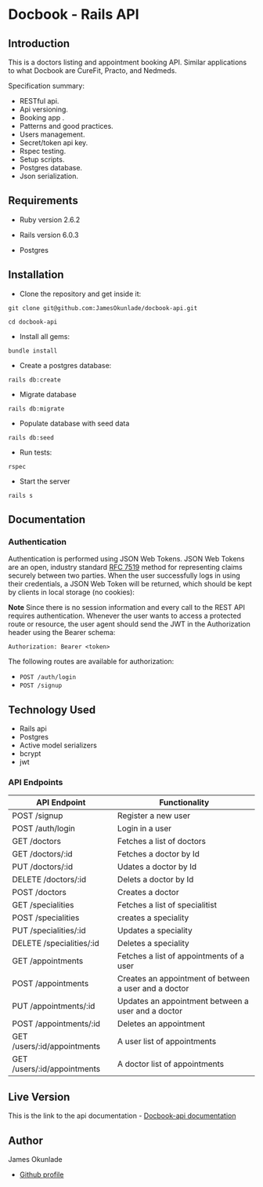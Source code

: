 # Docbook -  Rails API

## Introduction

This is a doctors listing and appointment booking API. Similar applications to what Docbook are CureFit, Practo, and Nedmeds.

Specification summary:

- RESTful api.
- Api versioning.
- Booking app .
- Patterns and good practices.
- Users management.
- Secret/token api key.
- Rspec testing.
- Setup scripts.
- Postgres database.
- Json serialization.

## Requirements

- Ruby version 2.6.2

- Rails version 6.0.3

- Postgres

## Installation

- Clone the repository and get inside it:

```
git clone git@github.com:JamesOkunlade/docbook-api.git

cd docbook-api
```

- Install all gems:

```
bundle install
```

- Create a postgres database:

```
rails db:create
```

- Migrate database

```
rails db:migrate
```

- Populate database with seed data

```
rails db:seed
```

- Run tests:

```
rspec
```

- Start the server

```
rails s
```

## Documentation

### Authentication

Authentication is performed using JSON Web Tokens. JSON Web Tokens are an open, industry standard [RFC 7519](https://tools.ietf.org/html/rfc7519) method for representing claims securely between two parties. When the user successfully logs in using their credentials, a JSON Web Token will be returned, which should be kept by clients in
local storage (no cookies):

**Note** Since there is no session information and every call to the REST API requires authentication. Whenever the user wants to access a protected route or resource, the user agent should send the JWT in the Authorization header using the Bearer schema:

`Authorization: Bearer <token>`

The following routes are available for authorization:

- `POST /auth/login`
- `POST /signup`


## Technology Used

- Rails api
- Postgres
- Active model serializers
- bcrypt
- jwt

### API Endpoints

| API Endpoint                      | Functionality                           |
| ----------------------------------| --------------------------------------- |
| POST /signup         | Register a new user                     |
| POST /auth/login                 | Login in a user                         |
| GET /doctors     | Fetches a list of doctors   |
| GET /doctors/:id     | Fetches a doctor by Id   |
| PUT /doctors/:id     | Udates a doctor by Id   |
| DELETE /doctors/:id     | Delets a doctor by Id   |
| POST /doctors  | Creates a doctor   |
| GET /specialities             | Fetches a list of specialitist        |
| POST /specialities                 | creates a speciality                            |
| PUT /specialities/:id                 | Updates a speciality                            |
| DELETE /specialities/:id                 | Deletes a speciality                            |
| GET /appointments                  | Fetches a list of appointments of a user                       |
| POST /appointments                  | Creates an appointment of between a user and a doctor                      |
| PUT /appointments/:id                  | Updates an appointment between a user and a doctor                      |
| POST /appointments/:id                  | Deletes an appointment                      |
| GET /users/:id/appointments         | A user list of appointments|
| GET /users/:id/appointments         | A doctor list of appointments|



## Live Version

This is the link to the api documentation - 
[Docbook-api documentation](https://documenter.getpostman.com/view/10231991/TVKFybRX)<br>

<!-- CONTACT -->

## Author

James Okunlade

- [Github profile](https://github.com/JamesOkunlade)